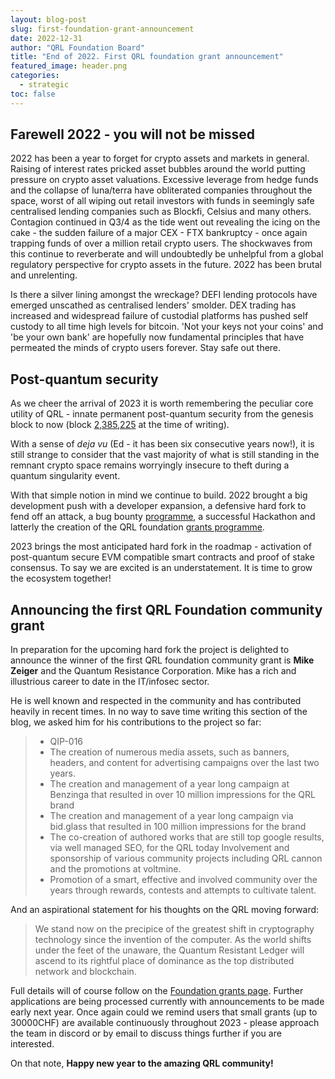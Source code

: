 ```yaml
---
layout: blog-post
slug: first-foundation-grant-announcement 
date: 2022-12-31
author: "QRL Foundation Board"
title: "End of 2022. First QRL foundation grant announcement"
featured_image: header.png
categories:
  - strategic
toc: false
---
```


## Farewell 2022 - you will not be missed ##

2022 has been a year to forget for crypto assets and markets in general. Raising of interest rates pricked asset bubbles around the world putting pressure on crypto asset valuations. Excessive leverage from hedge funds and the collapse of luna/terra have obliterated companies throughout the space, worst of all wiping out retail investors with funds in seemingly safe centralised lending companies such as Blockfi, Celsius and many others. Contagion continued in Q3/4 as the tide went out revealing the icing on the cake - the sudden failure of a major CEX - FTX bankruptcy - once again trapping funds of over a million retail crypto users. The shockwaves from this continue to reverberate and will undoubtedly be unhelpful from a global regulatory perspective for crypto assets in the future. 2022 has been brutal and unrelenting.

Is there a silver lining amongst the wreckage? DEFI lending protocols have emerged unscathed as centralised lenders' smolder. DEX trading has increased and widespread failure of custodial platforms has pushed self custody to all time high levels for bitcoin.  'Not your keys not your coins' and 'be your own bank' are hopefully now fundamental principles that have permeated the minds of crypto users forever. Stay safe out there.

## Post-quantum security ##

As we cheer the arrival of 2023 it is worth remembering the peculiar core utility of QRL - innate permanent post-quantum security from the genesis block to now (block [2,385,225](https://explorer.theqrl.org/block/2385225) at the time of writing). 

With a sense of *deja vu* (Ed - it has been six consecutive years now!), it is still strange to consider that the vast majority of what is still standing in the remnant crypto space remains worryingly insecure to theft during a quantum singularity event. 

With that simple notion in mind we continue to build. 2022 brought a big development push with a developer expansion, a defensive hard fork to fend off an attack, a bug bounty [programme](https://www.theqrl.org/blog/bug-bounty-programme-released-by-the-qrl-foundation/), a successful Hackathon and latterly the creation of the QRL foundation  [grants programme](https://qrl.foundation/grants.html).

2023 brings the most anticipated hard fork in the roadmap - activation of post-quantum secure EVM compatible smart contracts and proof of stake consensus. To say we are excited is an understatement. It is time to grow the ecosystem together! 


## Announcing the first QRL Foundation community grant

In preparation for the upcoming hard fork the project is delighted to announce the winner of the first QRL foundation community grant is **Mike Zeiger** and the Quantum Resistance Corporation. Mike has a rich and illustrious career to date in the IT/infosec sector. 

He is well known and respected in the community and has contributed heavily in recent times. In no way to save time writing this section of the blog, we asked him for his contributions to the project so far: 

> - QIP-016
> - The creation of numerous media assets, such as banners, headers, and content for advertising campaigns over the last two years.
> - The creation and management of a year long campaign at Benzinga that resulted in over 10 million impressions for the QRL brand
> - The creation and management of a year long campaign via bid.glass that resulted in 100 million impressions for the brand
> - The co-creation of authored works that are still top google results, via well managed SEO, for the QRL today Involvement and sponsorship of various community projects including QRL cannon and the promotions at voltmine.
> - Promotion of a smart, effective and involved community over the years through rewards, contests and attempts to cultivate talent.

And an aspirational statement for his thoughts on the QRL moving forward: 

>We stand now on the precipice of the greatest shift in cryptography technology since the invention of the computer. As the world shifts under the feet of the unaware, the Quantum Resistant Ledger will ascend to its rightful place of dominance as the top distributed network and blockchain.

Full details will of course follow on the [Foundation grants page](https://qrl.foundation/grants.html). Further applications are being processed currently with announcements to be made early next year. Once again could we remind users that small grants (up to 30000CHF) are available continuously throughout 2023 - please approach the team in discord or by email to discuss things further if you are interested. 



On that note, **Happy new year to the amazing QRL community!**